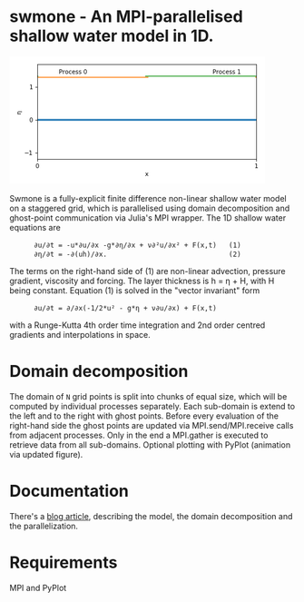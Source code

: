 # swmone - An MPI-parallelised shallow water model in 1D.
![wave](figs/wave.gif?raw=true "1D non-linear wave")

Swmone is a fully-explicit finite difference non-linear shallow water model on a staggered grid, which is parallelised using domain decomposition and ghost-point communication via Julia's MPI wrapper. The 1D shallow water equations are

          ∂u/∂t = -u*∂u/∂x -g*∂η/∂x + ν∂²u/∂x² + F(x,t)   (1)
          ∂η/∂t = -∂(uh)/∂x.                              (2)

The terms on the right-hand side of (1) are non-linear advection, pressure gradient, viscosity and forcing. The layer thickness is h = η + H, with H being constant. Equation (1) is solved in the "vector invariant" form

          ∂u/∂t = ∂/∂x(-1/2*u² - g*η + ν∂u/∂x) + F(x,t)
          
with a Runge-Kutta 4th order time integration and 2nd order centred gradients and interpolations in space. 

# Domain decomposition

The domain of `N` grid points is split into chunks of equal size, which will be computed by individual processes separately. Each sub-domain is extend to the left and to the right with ghost points. Before every evaluation of the right-hand side the ghost points are updated via MPI.send/MPI.receive calls from adjacent processes. Only in the end a MPI.gather is executed to retrieve data from all sub-domains. Optional plotting with PyPlot (animation via updated figure).

# Documentation

There's a [blog article](http://www.milank.de/mpi-julia#main), describing the model, the domain decomposition and the parallelization.

# Requirements

MPI and PyPlot
          
